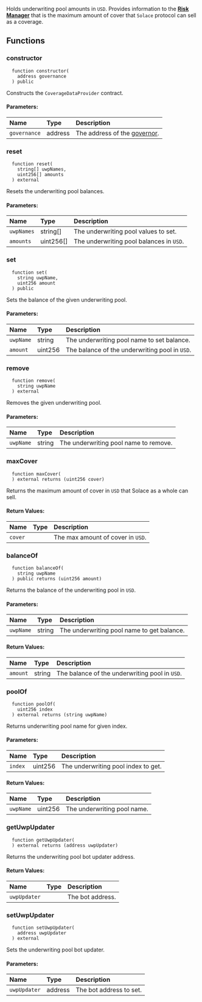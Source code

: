Holds underwriting pool amounts in `USD`. Provides information to the [**Risk Manager**](./RiskManager.sol) that is the maximum amount of cover that `Solace` protocol can sell as a coverage.


## Functions
### constructor
```solidity
  function constructor(
    address governance
  ) public
```
Constructs the `CoverageDataProvider` contract.


#### Parameters:
| Name | Type | Description                                                          |
| :--- | :--- | :------------------------------------------------------------------- |
|`governance` | address | The address of the [governor](/docs/protocol/governance).

### reset
```solidity
  function reset(
    string[] uwpNames,
    uint256[] amounts
  ) external
```
Resets the underwriting pool balances.


#### Parameters:
| Name | Type | Description                                                          |
| :--- | :--- | :------------------------------------------------------------------- |
|`uwpNames` | string[] | The underwriting pool values to set.
|`amounts` | uint256[] | The underwriting pool balances in `USD`.

### set
```solidity
  function set(
    string uwpName,
    uint256 amount
  ) public
```
Sets the balance of the given underwriting pool.


#### Parameters:
| Name | Type | Description                                                          |
| :--- | :--- | :------------------------------------------------------------------- |
|`uwpName` | string | The underwriting pool name to set balance.
|`amount` | uint256 | The balance of the underwriting pool in `USD`.

### remove
```solidity
  function remove(
    string uwpName
  ) external
```
Removes the given underwriting pool.


#### Parameters:
| Name | Type | Description                                                          |
| :--- | :--- | :------------------------------------------------------------------- |
|`uwpName` | string | The underwriting pool name to remove.

### maxCover
```solidity
  function maxCover(
  ) external returns (uint256 cover)
```
Returns the maximum amount of cover in `USD` that Solace as a whole can sell.



#### Return Values:
| Name                           | Type          | Description                                                                  |
| :----------------------------- | :------------ | :--------------------------------------------------------------------------- |
|`cover`|  | The max amount of cover in `USD`.
### balanceOf
```solidity
  function balanceOf(
    string uwpName
  ) public returns (uint256 amount)
```
Returns the balance of the underwriting pool in `USD`.


#### Parameters:
| Name | Type | Description                                                          |
| :--- | :--- | :------------------------------------------------------------------- |
|`uwpName` | string | The underwriting pool name to get balance.

#### Return Values:
| Name                           | Type          | Description                                                                  |
| :----------------------------- | :------------ | :--------------------------------------------------------------------------- |
|`amount`| string | The balance of the underwriting pool in `USD`.
### poolOf
```solidity
  function poolOf(
    uint256 index
  ) external returns (string uwpName)
```
Returns underwriting pool name for given index.


#### Parameters:
| Name | Type | Description                                                          |
| :--- | :--- | :------------------------------------------------------------------- |
|`index` | uint256 | The underwriting pool index to get.

#### Return Values:
| Name                           | Type          | Description                                                                  |
| :----------------------------- | :------------ | :--------------------------------------------------------------------------- |
|`uwpName`| uint256 | The underwriting pool name.
### getUwpUpdater
```solidity
  function getUwpUpdater(
  ) external returns (address uwpUpdater)
```
Returns the underwriting pool bot updater address.



#### Return Values:
| Name                           | Type          | Description                                                                  |
| :----------------------------- | :------------ | :--------------------------------------------------------------------------- |
|`uwpUpdater`|  | The bot address.
### setUwpUpdater
```solidity
  function setUwpUpdater(
    address uwpUpdater
  ) external
```
Sets the underwriting pool bot updater.


#### Parameters:
| Name | Type | Description                                                          |
| :--- | :--- | :------------------------------------------------------------------- |
|`uwpUpdater` | address | The bot address to set.

